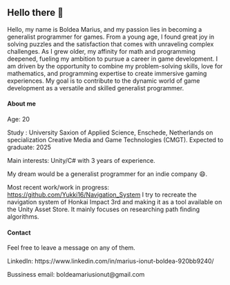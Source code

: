 <H2>Hello there 👋</H2>

Hello, my name is Boldea Marius, and my passion lies in becoming a generalist programmer for games. From a young age, I found great joy in solving puzzles and the satisfaction that comes with unraveling complex challenges. As I grew older, my affinity for math and programming deepened, fueling my ambition to pursue a career in game development. I am driven by the opportunity to combine my problem-solving skills, love for mathematics, and programming expertise to create immersive gaming experiences. My goal is to contribute to the dynamic world of game development as a versatile and skilled generalist programmer.
<H4>About me</H4>
Age: 20 </p>
Study : University Saxion of Applied Science, Enschede, Netherlands on specialization Creative Media and Game Technologies (CMGT). Expected to graduate: 2025  </p>

Main interests: Unity/C# with 3 years of experience. </p>
My dream would be a generalist programmer for an indie company 😄.

Most recent work/work in progress: https://github.com/Yukki16/Navigation_System
I try to recreate the navigation system of Honkai Impact 3rd and making it as a tool available on the Unity Asset Store. It mainly focuses on researching path finding algorithms.

<H4>Contact</H4>
Feel free to leave a message on any of them.</p>
LinkedIn: https://www.linkedin.com/in/marius-ionut-boldea-920bb9240/</p>
Bussiness email: boldeamariusionut@gmail.com

<!---
Yukki16/Yukki16 is a ✨ special ✨ repository because its `README.md` (this file) appears on your GitHub profile.
You can click the Preview link to take a look at your changes.
--->

